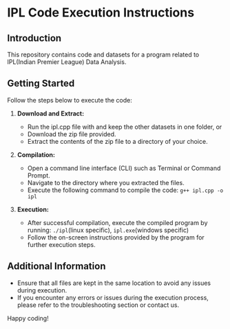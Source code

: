 # IPL Code Execution Instructions

## Introduction
This repository contains code and datasets for a program related to IPL(Indian Premier League) Data Analysis.

## Getting Started
Follow the steps below to execute the code:

1. **Download and Extract:**
   - Run the ipl.cpp file with and keep the other datasets in one folder, or
   - Download the zip file provided.
   - Extract the contents of the zip file to a directory of your choice.

2. **Compilation:**
   - Open a command line interface (CLI) such as Terminal or Command Prompt.
   - Navigate to the directory where you extracted the files.
   - Execute the following command to compile the code:
     ``g++ ipl.cpp -o ipl``

3. **Execution:**
   - After successful compilation, execute the compiled program by running:
     ``./ipl``(linux specific), ``ipl.exe``(windows specific)
   - Follow the on-screen instructions provided by the program for further execution steps.

## Additional Information
- Ensure that all files are kept in the same location to avoid any issues during execution.
- If you encounter any errors or issues during the execution process, please refer to the troubleshooting section or contact us.

Happy coding!
